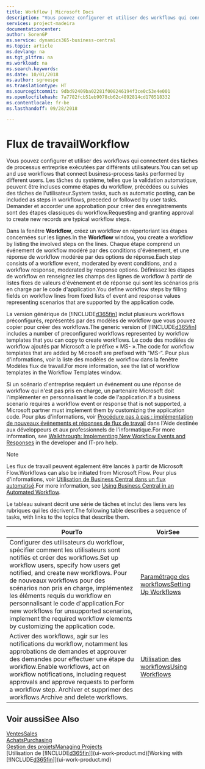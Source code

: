 ```yaml
---
title: Workflow | Microsoft Docs
description: "Vous pouvez configurer et utiliser des workflows qui connectent des tâches de processus entreprise exécutées par différents utilisateurs. Les tâches du système, telles que la validation automatique, peuvent être incluses comme étapes du workflow, précédées ou suivies des tâches de l'utilisateur. Demander et accorder une approbation pour créer des enregistrements sont des étapes classiques du workflow."
services: project-madeira
documentationcenter: 
author: SorenGP
ms.service: dynamics365-business-central
ms.topic: article
ms.devlang: na
ms.tgt_pltfrm: na
ms.workload: na
ms.search.keywords: 
ms.date: 10/01/2018
ms.author: sgroespe
ms.translationtype: HT
ms.sourcegitcommit: 9dbd92409ba02281f008246194f3ce0c53e4e001
ms.openlocfilehash: 7a7782fcb51eb9078cb62c4892814cd178518332
ms.contentlocale: fr-be
ms.lasthandoff: 09/28/2018

---
```

# <a name="workflow"></a><span data-ttu-id="efaaa-105">Flux de travail</span><span class="sxs-lookup"><span data-stu-id="efaaa-105">Workflow</span></span>
<span data-ttu-id="efaaa-106">Vous pouvez configurer et utiliser des workflows qui connectent des tâches de processus entreprise exécutées par différents utilisateurs.</span><span class="sxs-lookup"><span data-stu-id="efaaa-106">You can set up and use workflows that connect business-process tasks performed by different users.</span></span> <span data-ttu-id="efaaa-107">Les tâches du système, telles que la validation automatique, peuvent être incluses comme étapes du workflow, précédées ou suivies des tâches de l'utilisateur.</span><span class="sxs-lookup"><span data-stu-id="efaaa-107">System tasks, such as automatic posting, can be included as steps in workflows, preceded or followed by user tasks.</span></span> <span data-ttu-id="efaaa-108">Demander et accorder une approbation pour créer des enregistrements sont des étapes classiques du workflow.</span><span class="sxs-lookup"><span data-stu-id="efaaa-108">Requesting and granting approval to create new records are typical workflow steps.</span></span>  

 <span data-ttu-id="efaaa-109">Dans la fenêtre **Workflow**, créez un workflow en répertoriant les étapes concernées sur les lignes.</span><span class="sxs-lookup"><span data-stu-id="efaaa-109">In the **Workflow** window, you create a workflow by listing the involved steps on the lines.</span></span> <span data-ttu-id="efaaa-110">Chaque étape comprend un événement de workflow modéré par des conditions d'événement, et une réponse de workflow modérée par des options de réponse.</span><span class="sxs-lookup"><span data-stu-id="efaaa-110">Each step consists of a workflow event, moderated by event conditions, and a workflow response, moderated by response options.</span></span> <span data-ttu-id="efaaa-111">Définissez les étapes de workflow en renseignez les champs des lignes de workflow à partir de listes fixes de valeurs d'événement et de réponse qui sont les scénarios pris en charge par le code d'application.</span><span class="sxs-lookup"><span data-stu-id="efaaa-111">You define workflow steps by filling fields on workflow lines from fixed lists of event and response values representing scenarios that are supported by the application code.</span></span>  

 <span data-ttu-id="efaaa-112">La version générique de [!INCLUDE[d365fin](includes/d365fin_md.md)] inclut plusieurs workflows préconfigurés, représentés par des modèles de workflow que vous pouvez copier pour créer des workflows.</span><span class="sxs-lookup"><span data-stu-id="efaaa-112">The generic version of [!INCLUDE[d365fin](includes/d365fin_md.md)] includes a number of preconfigured workflows represented by workflow templates that you can copy to create workflows.</span></span> <span data-ttu-id="efaaa-113">Le code des modèles de workflow ajoutés par Microsoft a le préfixe « MS- ».</span><span class="sxs-lookup"><span data-stu-id="efaaa-113">The code for workflow templates that are added by Microsoft are prefixed with “MS-“.</span></span> <span data-ttu-id="efaaa-114">Pour plus d'informations, voir la liste des modèles de workflow dans la fenêtre Modèles flux de travail.</span><span class="sxs-lookup"><span data-stu-id="efaaa-114">For more information, see the list of workflow templates in the Workflow Templates window.</span></span>  

 <span data-ttu-id="efaaa-115">Si un scénario d'entreprise requiert un événement ou une réponse de workflow qui n'est pas pris en charge, un partenaire Microsoft doit l'implémenter en personnalisant le code de l'application.</span><span class="sxs-lookup"><span data-stu-id="efaaa-115">If a business scenario requires a workflow event or response that is not supported, a Microsoft partner must implement them by customizing the application code.</span></span> <span data-ttu-id="efaaa-116">Pour plus d'informations, voir [Procédure pas à pas : implémentation de nouveaux événements et réponses de flux de travail](/dynamics-nav/Walkthrough--Implementing-New-Workflow-Events-and-Responses) dans l'Aide destinée aux développeurs et aux professionnels de l'informatique.</span><span class="sxs-lookup"><span data-stu-id="efaaa-116">For more information, see [Walkthrough: Implementing New Workflow Events and Responses](/dynamics-nav/Walkthrough--Implementing-New-Workflow-Events-and-Responses) in the developer and IT-pro help.</span></span>

> [!NOTE]  
> <span data-ttu-id="efaaa-117">Les flux de travail peuvent également être lancés à partir de Microsoft Flow.</span><span class="sxs-lookup"><span data-stu-id="efaaa-117">Workflows can also be initiated from Microsoft Flow.</span></span> <span data-ttu-id="efaaa-118">Pour plus d'informations, voir [Utilisation de Business Central dans un flux automatisé](across-how-use-financials-data-source-flow.md).</span><span class="sxs-lookup"><span data-stu-id="efaaa-118">For more information, see [Using Business Central in an Automated Workflow](across-how-use-financials-data-source-flow.md).</span></span>  

 <span data-ttu-id="efaaa-119">Le tableau suivant décrit une série de tâches et inclut des liens vers les rubriques qui les décrivent.</span><span class="sxs-lookup"><span data-stu-id="efaaa-119">The following table describes a sequence of tasks, with links to the topics that describe them.</span></span>  

|<span data-ttu-id="efaaa-120">**Pour**</span><span class="sxs-lookup"><span data-stu-id="efaaa-120">**To**</span></span>|<span data-ttu-id="efaaa-121">**Voir**</span><span class="sxs-lookup"><span data-stu-id="efaaa-121">**See**</span></span>|  
|------------|-------------|  
|<span data-ttu-id="efaaa-122">Configurer des utilisateurs du workflow, spécifier comment les utilisateurs sont notifiés et créer des workflows.</span><span class="sxs-lookup"><span data-stu-id="efaaa-122">Set up workflow users, specify how users get notified, and create new workflows.</span></span> <span data-ttu-id="efaaa-123">Pour de nouveaux workflows pour des scénarios non pris en charge, implémentez les éléments requis du workflow en personnalisant le code d'application.</span><span class="sxs-lookup"><span data-stu-id="efaaa-123">For new workflows for unsupported scenarios, implement the required workflow elements by customizing the application code.</span></span>|[<span data-ttu-id="efaaa-124">Paramétrage des workflows</span><span class="sxs-lookup"><span data-stu-id="efaaa-124">Setting Up Workflows</span></span>](across-set-up-workflows.md)|  
|<span data-ttu-id="efaaa-125">Activer des workflows, agir sur les notifications du workflow, notamment les approbations de demandes et approuver des demandes pour effectuer une étape du workflow.</span><span class="sxs-lookup"><span data-stu-id="efaaa-125">Enable workflows, act on workflow notifications, including request approvals and approve requests to perform a workflow step.</span></span> <span data-ttu-id="efaaa-126">Archiver et supprimer des workflows.</span><span class="sxs-lookup"><span data-stu-id="efaaa-126">Archive and delete workflows.</span></span>|[<span data-ttu-id="efaaa-127">Utilisation des workflows</span><span class="sxs-lookup"><span data-stu-id="efaaa-127">Using Workflows</span></span>](across-use-workflows.md)|  

## <a name="see-also"></a><span data-ttu-id="efaaa-128">Voir aussi</span><span class="sxs-lookup"><span data-stu-id="efaaa-128">See Also</span></span>  
[<span data-ttu-id="efaaa-129">Ventes</span><span class="sxs-lookup"><span data-stu-id="efaaa-129">Sales</span></span>](sales-manage-sales.md)  
[<span data-ttu-id="efaaa-130">Achats</span><span class="sxs-lookup"><span data-stu-id="efaaa-130">Purchasing</span></span>](purchasing-manage-purchasing.md)  
[<span data-ttu-id="efaaa-131">Gestion des projets</span><span class="sxs-lookup"><span data-stu-id="efaaa-131">Managing Projects</span></span>](projects-manage-projects.md)  
<span data-ttu-id="efaaa-132">[Utilisation de [!INCLUDE[d365fin](includes/d365fin_md.md)]](ui-work-product.md)</span><span class="sxs-lookup"><span data-stu-id="efaaa-132">[Working with [!INCLUDE[d365fin](includes/d365fin_md.md)]](ui-work-product.md)</span></span>

